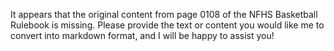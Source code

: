 It appears that the original content from page 0108 of the NFHS Basketball Rulebook is missing. Please provide the text or content you would like me to convert into markdown format, and I will be happy to assist you!
